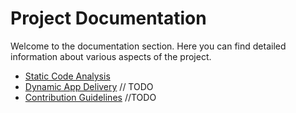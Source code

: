 # Project Documentation

Welcome to the documentation section. Here you can find detailed information about various aspects of the project.

* [Static Code Analysis](static-code-analysis.md)
* [Dynamic App Delivery](dynamic-app-delivery.md) // TODO
* [Contribution Guidelines](../CONTRIBUTING.md) //TODO

